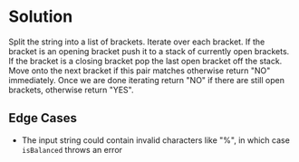 # Solution

Split the string into a list of brackets. Iterate over each bracket. 
If the bracket is an opening bracket push it to a stack of currently 
open brackets. If the bracket is a closing bracket pop the last open 
bracket off the stack. Move onto the next bracket if this pair matches 
otherwise return "NO" immediately. Once we are done iterating return 
"NO" if there are still open brackets, otherwise return "YES".

## Edge Cases

- The input string could contain invalid characters like "%", in which case `isBalanced` throws an error
